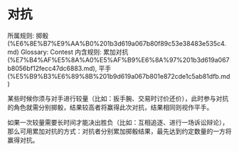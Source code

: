 # 对抗

所属规则: 掷骰 (%E6%8E%B7%E9%AA%B0%201b3d619a067b80f89c53e38483e535c4.md)
Glossary: Contest
内含规则: 累加对抗 (%E7%B4%AF%E5%8A%A0%E5%AF%B9%E6%8A%97%201b3d619a067b8056bf12fecc47dc6883.md), 平手 (%E5%B9%B3%E6%89%8B%201b9d619a067b801e872cde1c5ab81dfb.md)

某些时候你须与对手进行较量（比如：扳手腕、交易时讨价还价），此时参与对抗的角色就需分别掷骰，结果较高者将赢得此次对抗，结果相同则视作平手。

如果一次较量需要长时间才能决出胜负（比如：互相追逐、进行一场诉讼辩论），那么可用累加对抗的方式：对抗者分别累加掷骰结果，最先达到约定数量的一方将赢得对抗。